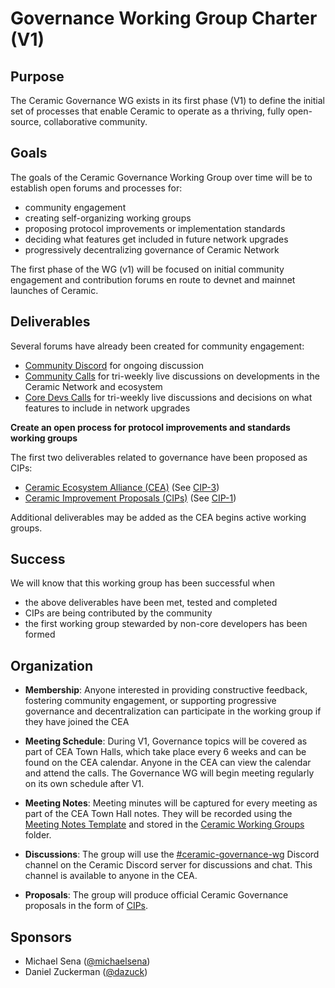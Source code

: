 # Governance Working Group Charter (V1) 


## Purpose

The Ceramic Governance WG exists in its first phase (V1) to define the initial set of processes that enable Ceramic to operate as a thriving, fully open-source, collaborative community.


## Goals

The goals of the Ceramic Governance Working Group over time will be to establish open forums and processes for:

- community engagement
- creating self-organizing working groups
- proposing protocol improvements or implementation standards
- deciding what features get included in future network upgrades
- progressively decentralizing governance of Ceramic Network 

The first phase of the WG (v1) will be focused on initial community engagement and contribution forums en route to devnet and mainnet launches of Ceramic. 

## Deliverables

Several forums have already been created for community engagement: 
- [Community Discord](https://discord.gg/6VRZpGP) for ongoing discussion 
- [Community Calls](https://calendar.google.com/calendar/b/3?cid=Y2VyYW1pYy5uZXR3b3JrX3JsNzFrcXZtNzE4ZGY4aWk2cDZzanNmbDdjQGdyb3VwLmNhbGVuZGFyLmdvb2dsZS5jb20) for tri-weekly live discussions on developments in the Ceramic Network and ecosystem 
- [Core Devs Calls](https://calendar.google.com/calendar/b/3?cid=Y2VyYW1pYy5uZXR3b3JrX3JsNzFrcXZtNzE4ZGY4aWk2cDZzanNmbDdjQGdyb3VwLmNhbGVuZGFyLmdvb2dsZS5jb20) for tri-weekly live discussions and decisions on what features to include in network upgrades 

**Create an open process for protocol improvements and standards working groups**

The first two deliverables related to governance have been proposed as CIPs: 
- [Ceramic Ecosystem Alliance (CEA)](http://github.com/ceramicnetwork/CEA) (See [CIP-3](https://github.com/ceramicnetwork/CIP/issues/40))
- [Ceramic Improvement Proposals (CIPs)](http://github.com/ceramicnetwork/CIP) (See [CIP-1](https://github.com/ceramicnetwork/CIP/blob/master/CIPs/CIP-1/CIP-1.md))

Additional deliverables may be added as the CEA begins active working groups. 

## Success

We will know that this working group has been successful when 
- the above deliverables have been met, tested and completed
- CIPs are being contributed by the community
- the first working group stewarded by non-core developers has been formed


## Organization

- **Membership**: Anyone interested in providing constructive feedback, fostering community engagement, or supporting progressive governance and decentralization can participate in the working group if they have joined the CEA

- **Meeting Schedule**: During V1, Governance topics will be covered as part of CEA Town Halls, which take place every 6 weeks and can be found on the CEA calendar. Anyone in the CEA can view the calendar and attend the calls. The Governance WG will begin meeting regularly on its own schedule after V1. 

- **Meeting Notes**: Meeting minutes will be captured for every meeting as part of the CEA Town Hall notes. They will be recorded using the [Meeting Notes Template](templates/meeting-notes-template.md) and stored in the [Ceramic Working Groups](https://github.com/ceramicnetwork/CEA/tree/master/working-groups) folder.

- **Discussions**: The group will use the [#ceramic-governance-wg](https://discord.gg/s5TfHct) Discord channel on the Ceramic Discord server for discussions and chat. This channel is available to anyone in the CEA.

- **Proposals**: The group will produce official Ceramic Governance proposals in the form of [CIPs](http://github.com/ceramicnetwork/cip).


## Sponsors

- Michael Sena ([@michaelsena](http://github.com/michaelsena))
- Daniel Zuckerman ([@dazuck](http://github.com/dazuck))
